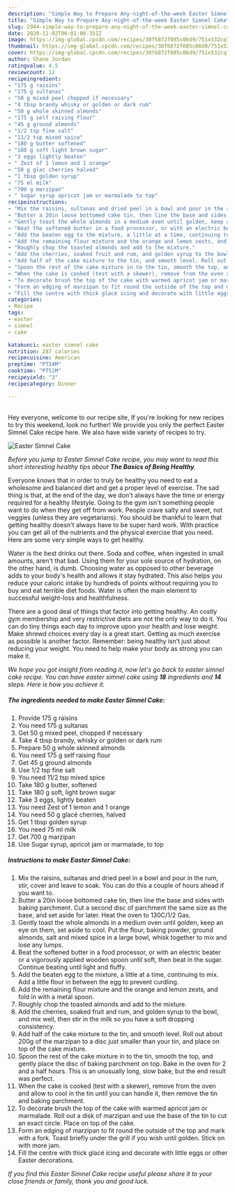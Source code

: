 ```yaml
---
description: "Simple Way to Prepare Any-night-of-the-week Easter Simnel Cake"
title: "Simple Way to Prepare Any-night-of-the-week Easter Simnel Cake"
slug: 2944-simple-way-to-prepare-any-night-of-the-week-easter-simnel-cake
date: 2020-11-02T06:01:06.351Z
image: https://img-global.cpcdn.com/recipes/30f6872f085c06d9/751x532cq70/easter-simnel-cake-recipe-main-photo.jpg
thumbnail: https://img-global.cpcdn.com/recipes/30f6872f085c06d9/751x532cq70/easter-simnel-cake-recipe-main-photo.jpg
cover: https://img-global.cpcdn.com/recipes/30f6872f085c06d9/751x532cq70/easter-simnel-cake-recipe-main-photo.jpg
author: Shane Jordan
ratingvalue: 4.5
reviewcount: 12
recipeingredient:
- "175 g raisins"
- "175 g sultanas"
- "50 g mixed peel chopped if necessary"
- "4 tbsp brandy whisky or golden or dark rum"
- "50 g whole skinned almonds"
- "175 g self raising flour"
- "45 g ground almonds"
- "1/2 tsp fine salt"
- "11/2 tsp mixed spice"
- "180 g butter softened"
- "180 g soft light brown sugar"
- "3 eggs lightly beaten"
- " Zest of 1 lemon and 1 orange"
- "50 g glac cherries halved"
- "1 tbsp golden syrup"
- "75 ml milk"
- "700 g marzipan"
- " Sugar syrup apricot jam or marmalade to top"
recipeinstructions:
- "Mix the raisins, sultanas and dried peel in a bowl and pour in the rum, stir, cover and leave to soak. You can do this a couple of hours ahead if you want to."
- "Butter a 20in loose bottomed cake tin, then line the base and sides with baking parchment. Cut a second disc of parchment the same size as the base, and set aside for later. Heat the oven to 130C/1/2 Gas."
- "Gently toast the whole almonds in a medium oven until golden, keep an eye on them, set aside to cool. Put the flour, baking powder, ground almonds, salt and mixed spice in a large bowl, whisk together to mix and lose any lumps."
- "Beat the softened butter in a food processor, or with an electric beater or a vigorously applied wooden spoon until soft, then beat in the sugar. Continue beating until light and fluffy."
- "Add the beaten egg to the mixture, a little at a time, continuing to mix. Add a little flour in between the egg to prevent curdling."
- "Add the remaining flour mixture and the orange and lemon zests, and fold in with a metal spoon."
- "Roughly chop the toasted almonds and add to the mixture."
- "Add the cherries, soaked fruit and rum, and golden syrup to the bowl, and mix well, then stir in the milk so you have a soft dropping consistency."
- "Add half of the cake mixture to the tin, and smooth level. Roll out about 200g of the marzipan to a disc just smaller than your tin, and place on top of the cake mixture."
- "Spoon the rest of the cake mixture in to the tin, smooth the top, and gently place the disc of baking parchment on top. Bake in the oven for 2 and a half hours. This is an unusually long, slow bake, but the end result was perfect."
- "When the cake is cooked (test with a skewer), remove from the oven and allow to cool in the tin until you can handle it, then remove the tin and baking parchment."
- "To decorate brush the top of the cake with warmed apricot jam or marmalade. Roll out a disk of marzipan and use the base of the tin to cut an exact circle. Place on top of the cake."
- "Form an edging of marzipan to fit round the outside of the top and mark with a fork. Toast briefly under the grill if you wish until golden. Stick on with more jam."
- "Fill the centre with thick glacé icing and decorate with little eggs or other Easter decorations."
categories:
- Recipe
tags:
- easter
- simnel
- cake

katakunci: easter simnel cake 
nutrition: 287 calories
recipecuisine: American
preptime: "PT24M"
cooktime: "PT51M"
recipeyield: "3"
recipecategory: Dinner

---
```

<br>
Hey everyone, welcome to our recipe site, If you're looking for new recipes to try this weekend, look no further! We provide you only the perfect Easter Simnel Cake recipe here. We also have wide variety of recipes to try.
<br>


![Easter Simnel Cake](https://img-global.cpcdn.com/recipes/30f6872f085c06d9/751x532cq70/easter-simnel-cake-recipe-main-photo.jpg)

<i>Before you jump to Easter Simnel Cake recipe, you may want to read this short interesting healthy tips about <strong>The Basics of Being Healthy</strong>.</i>

Everyone knows that in order to truly be healthy you need to eat a wholesome and balanced diet and get a proper level of exercise. The sad thing is that, at the end of the day, we don't always have the time or energy required for a healthy lifestyle. Going to the gym isn't something people want to do when they get off from work. People crave salty and sweet, not veggies (unless they are vegetarians). You should be thankful to learn that getting healthy doesn't always have to be super hard work. With practice you can get all of the nutrients and the physical exercise that you need. Here are some very simple ways to get healthy.

Water is the best drinks out there. Soda and coffee, when ingested in small amounts, aren't that bad. Using them for your sole source of hydration, on the other hand, is dumb. Choosing water as opposed to other beverage adds to your body's health and allows it stay hydrated. This also helps you reduce your caloric intake by hundreds of points without requiring you to buy and eat terrible diet foods. Water is often the main element to successful weight-loss and healthfulness.

There are a good deal of things that factor into getting healthy. An costly gym membership and very restrictive diets are not the only way to do it. You can do tiny things each day to improve upon your health and lose weight. Make shrewd choices every day is a great start. Getting as much exercise as possible is another factor. Remember: being healthy isn’t just about reducing your weight. You need to help make your body as strong you can make it. 


<i>We hope you got insight from reading it, now let's go back to easter simnel cake recipe. You can have easter simnel cake using <strong>18</strong> ingredients and <strong>14</strong> steps. Here is how you achieve it.
</i>

##### The ingredients needed to make Easter Simnel Cake:

1. Provide 175 g raisins
1. You need 175 g sultanas
1. Get 50 g mixed peel, chopped if necessary
1. Take 4 tbsp brandy, whisky or golden or dark rum
1. Prepare 50 g whole skinned almonds
1. You need 175 g self raising flour
1. Get 45 g ground almonds
1. Use 1/2 tsp fine salt
1. You need 11/2 tsp mixed spice
1. Take 180 g butter, softened
1. Take 180 g soft, light brown sugar
1. Take 3 eggs, lightly beaten
1. You need  Zest of 1 lemon and 1 orange
1. You need 50 g glacé cherries, halved
1. Get 1 tbsp golden syrup
1. You need 75 ml milk
1. Get 700 g marzipan
1. Use  Sugar syrup, apricot jam or marmalade, to top


##### Instructions to make Easter Simnel Cake:

1. Mix the raisins, sultanas and dried peel in a bowl and pour in the rum, stir, cover and leave to soak. You can do this a couple of hours ahead if you want to.
1. Butter a 20in loose bottomed cake tin, then line the base and sides with baking parchment. Cut a second disc of parchment the same size as the base, and set aside for later. Heat the oven to 130C/1/2 Gas.
1. Gently toast the whole almonds in a medium oven until golden, keep an eye on them, set aside to cool. Put the flour, baking powder, ground almonds, salt and mixed spice in a large bowl, whisk together to mix and lose any lumps.
1. Beat the softened butter in a food processor, or with an electric beater or a vigorously applied wooden spoon until soft, then beat in the sugar. Continue beating until light and fluffy.
1. Add the beaten egg to the mixture, a little at a time, continuing to mix. Add a little flour in between the egg to prevent curdling.
1. Add the remaining flour mixture and the orange and lemon zests, and fold in with a metal spoon.
1. Roughly chop the toasted almonds and add to the mixture.
1. Add the cherries, soaked fruit and rum, and golden syrup to the bowl, and mix well, then stir in the milk so you have a soft dropping consistency.
1. Add half of the cake mixture to the tin, and smooth level. Roll out about 200g of the marzipan to a disc just smaller than your tin, and place on top of the cake mixture.
1. Spoon the rest of the cake mixture in to the tin, smooth the top, and gently place the disc of baking parchment on top. Bake in the oven for 2 and a half hours. This is an unusually long, slow bake, but the end result was perfect.
1. When the cake is cooked (test with a skewer), remove from the oven and allow to cool in the tin until you can handle it, then remove the tin and baking parchment.
1. To decorate brush the top of the cake with warmed apricot jam or marmalade. Roll out a disk of marzipan and use the base of the tin to cut an exact circle. Place on top of the cake.
1. Form an edging of marzipan to fit round the outside of the top and mark with a fork. Toast briefly under the grill if you wish until golden. Stick on with more jam.
1. Fill the centre with thick glacé icing and decorate with little eggs or other Easter decorations.


<i>If you find this Easter Simnel Cake recipe useful please share it to your close friends or family, thank you and good luck.</i>
